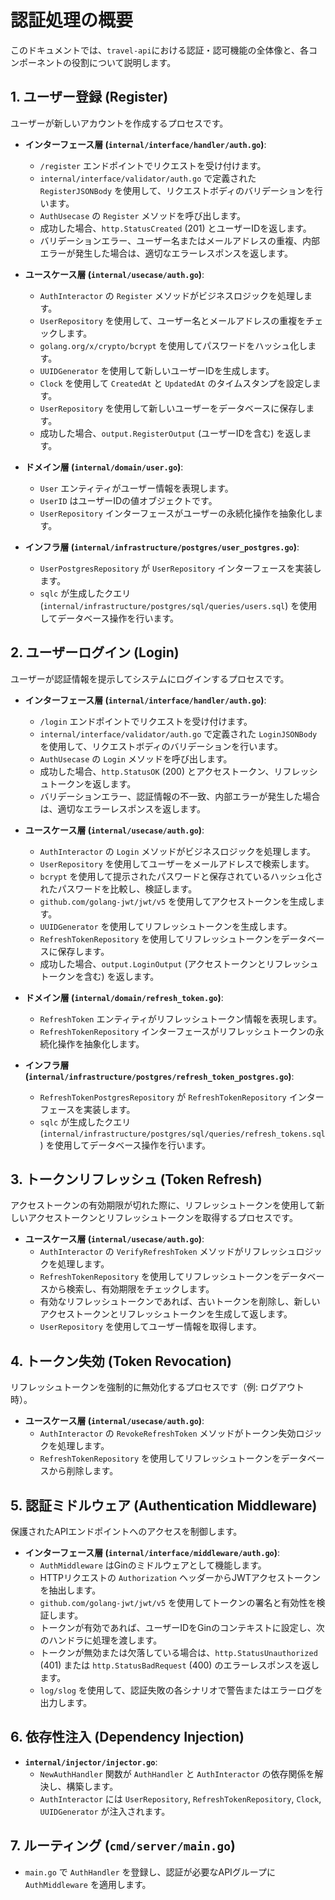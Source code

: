 # 認証処理の概要

このドキュメントでは、`travel-api`における認証・認可機能の全体像と、各コンポーネントの役割について説明します。

## 1. ユーザー登録 (Register)

ユーザーが新しいアカウントを作成するプロセスです。

-   **インターフェース層 (`internal/interface/handler/auth.go`)**:
    -   `/register` エンドポイントでリクエストを受け付けます。
    -   `internal/interface/validator/auth.go` で定義された `RegisterJSONBody` を使用して、リクエストボディのバリデーションを行います。
    -   `AuthUsecase` の `Register` メソッドを呼び出します。
    -   成功した場合、`http.StatusCreated` (201) とユーザーIDを返します。
    -   バリデーションエラー、ユーザー名またはメールアドレスの重複、内部エラーが発生した場合は、適切なエラーレスポンスを返します。

-   **ユースケース層 (`internal/usecase/auth.go`)**:
    -   `AuthInteractor` の `Register` メソッドがビジネスロジックを処理します。
    -   `UserRepository` を使用して、ユーザー名とメールアドレスの重複をチェックします。
    -   `golang.org/x/crypto/bcrypt` を使用してパスワードをハッシュ化します。
    -   `UUIDGenerator` を使用して新しいユーザーIDを生成します。
    -   `Clock` を使用して `CreatedAt` と `UpdatedAt` のタイムスタンプを設定します。
    -   `UserRepository` を使用して新しいユーザーをデータベースに保存します。
    -   成功した場合、`output.RegisterOutput` (ユーザーIDを含む) を返します。

-   **ドメイン層 (`internal/domain/user.go`)**:
    -   `User` エンティティがユーザー情報を表現します。
    -   `UserID` はユーザーIDの値オブジェクトです。
    -   `UserRepository` インターフェースがユーザーの永続化操作を抽象化します。

-   **インフラ層 (`internal/infrastructure/postgres/user_postgres.go`)**:
    -   `UserPostgresRepository` が `UserRepository` インターフェースを実装します。
    -   `sqlc` が生成したクエリ (`internal/infrastructure/postgres/sql/queries/users.sql`) を使用してデータベース操作を行います。

## 2. ユーザーログイン (Login)

ユーザーが認証情報を提示してシステムにログインするプロセスです。

-   **インターフェース層 (`internal/interface/handler/auth.go`)**:
    -   `/login` エンドポイントでリクエストを受け付けます。
    -   `internal/interface/validator/auth.go` で定義された `LoginJSONBody` を使用して、リクエストボディのバリデーションを行います。
    -   `AuthUsecase` の `Login` メソッドを呼び出します。
    -   成功した場合、`http.StatusOK` (200) とアクセストークン、リフレッシュトークンを返します。
    -   バリデーションエラー、認証情報の不一致、内部エラーが発生した場合は、適切なエラーレスポンスを返します。

-   **ユースケース層 (`internal/usecase/auth.go`)**:
    -   `AuthInteractor` の `Login` メソッドがビジネスロジックを処理します。
    -   `UserRepository` を使用してユーザーをメールアドレスで検索します。
    -   `bcrypt` を使用して提示されたパスワードと保存されているハッシュ化されたパスワードを比較し、検証します。
    -   `github.com/golang-jwt/jwt/v5` を使用してアクセストークンを生成します。
    -   `UUIDGenerator` を使用してリフレッシュトークンを生成します。
    -   `RefreshTokenRepository` を使用してリフレッシュトークンをデータベースに保存します。
    -   成功した場合、`output.LoginOutput` (アクセストークンとリフレッシュトークンを含む) を返します。

-   **ドメイン層 (`internal/domain/refresh_token.go`)**:
    -   `RefreshToken` エンティティがリフレッシュトークン情報を表現します。
    -   `RefreshTokenRepository` インターフェースがリフレッシュトークンの永続化操作を抽象化します。

-   **インフラ層 (`internal/infrastructure/postgres/refresh_token_postgres.go`)**:
    -   `RefreshTokenPostgresRepository` が `RefreshTokenRepository` インターフェースを実装します。
    -   `sqlc` が生成したクエリ (`internal/infrastructure/postgres/sql/queries/refresh_tokens.sql`) を使用してデータベース操作を行います。

## 3. トークンリフレッシュ (Token Refresh)

アクセストークンの有効期限が切れた際に、リフレッシュトークンを使用して新しいアクセストークンとリフレッシュトークンを取得するプロセスです。

-   **ユースケース層 (`internal/usecase/auth.go`)**:
    -   `AuthInteractor` の `VerifyRefreshToken` メソッドがリフレッシュロジックを処理します。
    -   `RefreshTokenRepository` を使用してリフレッシュトークンをデータベースから検索し、有効期限をチェックします。
    -   有効なリフレッシュトークンであれば、古いトークンを削除し、新しいアクセストークンとリフレッシュトークンを生成して返します。
    -   `UserRepository` を使用してユーザー情報を取得します。

## 4. トークン失効 (Token Revocation)

リフレッシュトークンを強制的に無効化するプロセスです（例: ログアウト時）。

-   **ユースケース層 (`internal/usecase/auth.go`)**:
    -   `AuthInteractor` の `RevokeRefreshToken` メソッドがトークン失効ロジックを処理します。
    -   `RefreshTokenRepository` を使用してリフレッシュトークンをデータベースから削除します。

## 5. 認証ミドルウェア (Authentication Middleware)

保護されたAPIエンドポイントへのアクセスを制御します。

-   **インターフェース層 (`internal/interface/middleware/auth.go`)**:
    -   `AuthMiddleware` はGinのミドルウェアとして機能します。
    -   HTTPリクエストの `Authorization` ヘッダーからJWTアクセストークンを抽出します。
    -   `github.com/golang-jwt/jwt/v5` を使用してトークンの署名と有効性を検証します。
    -   トークンが有効であれば、ユーザーIDをGinのコンテキストに設定し、次のハンドラに処理を渡します。
    -   トークンが無効または欠落している場合は、`http.StatusUnauthorized` (401) または `http.StatusBadRequest` (400) のエラーレスポンスを返します。
    -   `log/slog` を使用して、認証失敗の各シナリオで警告またはエラーログを出力します。

## 6. 依存性注入 (Dependency Injection)

-   **`internal/injector/injector.go`**:
    -   `NewAuthHandler` 関数が `AuthHandler` と `AuthInteractor` の依存関係を解決し、構築します。
    -   `AuthInteractor` には `UserRepository`, `RefreshTokenRepository`, `Clock`, `UUIDGenerator` が注入されます。

## 7. ルーティング (`cmd/server/main.go`)

-   `main.go` で `AuthHandler` を登録し、認証が必要なAPIグループに `AuthMiddleware` を適用します。
